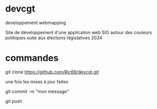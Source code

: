 # devcgt

developpement webmapping

Site de développement d'une application web SIG autour des couleurs politiques suite aux élections législatives 2024

# commandes

git clone <https://github.com/Ric69/devcgt.git>

une fois les mises à jour faites

git commit -m "mon message"

git push
